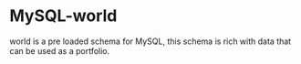 # MySQL-world

world is a pre loaded schema for MySQL, this schema is rich with data that can be used as a portfolio.
